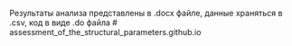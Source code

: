 Результаты анализа представлены в .docx файле, данные храняться в .csv, код в виде .do файла # assessment_of_the_structural_parameters.github.io

